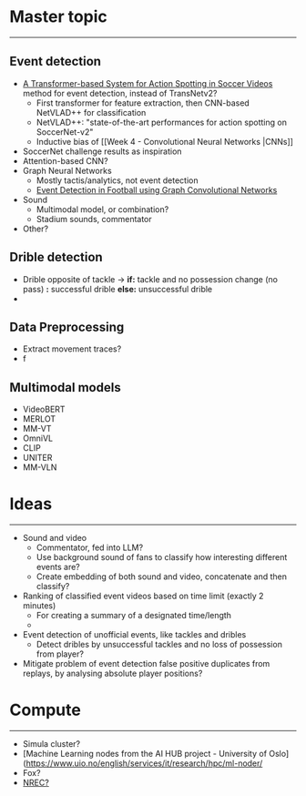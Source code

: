 

# Master topic
---
## Event detection
* [A Transformer-based System for Action Spotting in Soccer Videos](https://dl.acm.org/doi/pdf/10.1145/3552437.3555693) method for event detection, instead of TransNetv2?
	* First transformer for feature extraction, then CNN-based NetVLAD++ for classification
	* NetVLAD++: "state-of-the-art performances for action spotting on SoccerNet-v2"
	* Inductive bias of [[Week 4 - Convolutional Neural Networks |CNNs]]
* SoccerNet challenge results as inspiration
* Attention-based CNN?
* Graph Neural Networks
	* Mostly tactis/analytics, not event detection
	* [Event Detection in Football using Graph Convolutional Networks](https://arxiv.org/pdf/2301.10052)
* Sound
	* Multimodal model, or combination?
	* Stadium sounds, commentator
* Other?

## Drible detection
* Drible opposite of tackle -> **if:** tackle and no possession change (no pass) **:** successful drible **else:** unsuccessful drible
* 

## Data Preprocessing
* Extract movement traces?
* f
## Multimodal models
* VideoBERT
* MERLOT
* MM-VT
* OmniVL
* CLIP
* UNITER
* MM-VLN


# Ideas
---
* Sound and video
	* Commentator, fed into LLM?
	* Use background sound of fans to classify how interesting different events are?
	* Create embedding of both sound and video, concatenate and then classify?
* Ranking of classified event videos based on time limit (exactly 2 minutes)
	* For creating a summary of a designated time/length
	* 
* Event detection of unofficial events, like tackles and dribles
	* Detect dribles by unsuccessful tackles and no loss of possession from player?
* Mitigate problem of event detection false positive duplicates from replays, by analysing absolute player positions?
# Compute
---
* Simula cluster?
* [Machine Learning nodes from the AI HUB project - University of Oslo](https://www.uio.no/english/services/it/research/hpc/ml-noder/
* Fox?
* [NREC?](https://docs.nrec.no/intro.html)

